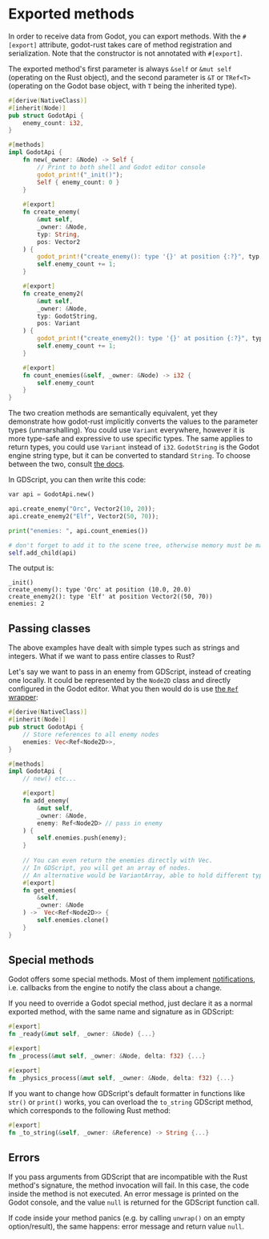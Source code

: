 # Exported methods

In order to receive data from Godot, you can export methods. With the `#[export]` attribute, godot-rust takes care of method registration and serialization. Note that the constructor is not annotated with `#[export]`.

The exported method's first parameter is always `&self` or `&mut self` (operating on the Rust object), and the second parameter is `&T` or `TRef<T>` (operating on the Godot base object, with `T` being the inherited type).

```rust
#[derive(NativeClass)]
#[inherit(Node)]
pub struct GodotApi {
    enemy_count: i32,
}

#[methods]
impl GodotApi {
    fn new(_owner: &Node) -> Self {
        // Print to both shell and Godot editor console
        godot_print!("_init()");
        Self { enemy_count: 0 }
    }
    
    #[export]
    fn create_enemy(
        &mut self,
        _owner: &Node,
        typ: String,
        pos: Vector2
    ) {
        godot_print!("create_enemy(): type '{}' at position {:?}", typ, pos);
        self.enemy_count += 1;
    }

    #[export]
    fn create_enemy2(
        &mut self,
        _owner: &Node,
        typ: GodotString,
        pos: Variant
    ) {
        godot_print!("create_enemy2(): type '{}' at position {:?}", typ, pos);
        self.enemy_count += 1;
    }

    #[export]
    fn count_enemies(&self, _owner: &Node) -> i32 {
        self.enemy_count
    }  
}
```
The two creation methods are semantically equivalent, yet they demonstrate how godot-rust implicitly converts the values to the parameter types (unmarshalling). You could use `Variant` everywhere, however it is more type-safe and expressive to use specific types. The same applies to return types, you could use `Variant` instead of `i32`.
`GodotString` is the Godot engine string type, but it can be converted to standard `String`. To choose between the two, consult [the docs](https://docs.rs/gdnative/latest/gdnative/core_types/struct.GodotString.html).

In GDScript, you can then write this code:
```python
var api = GodotApi.new()

api.create_enemy("Orc", Vector2(10, 20));
api.create_enemy2("Elf", Vector2(50, 70));

print("enemies: ", api.count_enemies())

# don't forget to add it to the scene tree, otherwise memory must be managed manually 
self.add_child(api)
```

The output is:
```
_init()
create_enemy(): type 'Orc' at position (10.0, 20.0)
create_enemy2(): type 'Elf' at position Vector2((50, 70))
enemies: 2
```

## Passing classes

The above examples have dealt with simple types such as strings and integers. What if we want to pass entire classes to Rust?

Let's say we want to pass in an enemy from GDScript, instead of creating one locally. It could be represented by the `Node2D` class and directly configured in the Godot editor. What you then would do is use [the `Ref` wrapper](../gdnative-overview/wrappers.md):
```rust
#[derive(NativeClass)]
#[inherit(Node)]
pub struct GodotApi {
    // Store references to all enemy nodes
    enemies: Vec<Ref<Node2D>>,
}

#[methods]
impl GodotApi {
    // new() etc...

    #[export]
    fn add_enemy(
        &mut self,
        _owner: &Node,
        enemy: Ref<Node2D> // pass in enemy
    ) {
        self.enemies.push(enemy);
    }
  
    // You can even return the enemies directly with Vec.
    // In GDScript, you will get an array of nodes.
    // An alternative would be VariantArray, able to hold different types.
    #[export]
    fn get_enemies(
        &self,
        _owner: &Node
    ) ->  Vec<Ref<Node2D>> {
        self.enemies.clone()
    }
}
```

## Special methods

Godot offers some special methods. Most of them implement [notifications](https://docs.godotengine.org/en/stable/getting_started/workflow/best_practices/godot_notifications.html), i.e. callbacks from the engine to notify the class about a change.

If you need to override a Godot special method, just declare it as a normal exported method, with the same name and signature as in GDScript:
```rust
#[export]
fn _ready(&mut self, _owner: &Node) {...}

#[export]
fn _process(&mut self, _owner: &Node, delta: f32) {...}

#[export]
fn _physics_process(&mut self, _owner: &Node, delta: f32) {...}
```

If you want to change how GDScript's default formatter in functions like `str()` or `print()` works, you can overload the `to_string` GDScript method, which corresponds to the following Rust method:
```rust
#[export]
fn _to_string(&self, _owner: &Reference) -> String {...}
```


## Errors

If you pass arguments from GDScript that are incompatible with the Rust method's signature, the method invocation will fail. In this case, the code inside the method is not executed. An error message is printed on the Godot console, and the value `null` is returned for the GDScript function call.

If code inside your method panics (e.g. by calling `unwrap()` on an empty option/result), the same happens: error message and return value `null`.